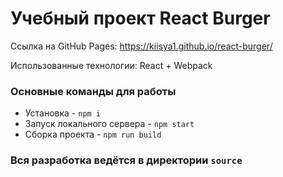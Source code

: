 # Учебный проект React Burger

Ссылка на GitHub Pages: https://kiisya1.github.io/react-burger/

Использованные технологии: React + Webpack

### Основные команды для работы
* Установка - `npm i`
* Запуск локального сервера - `npm start`
* Сборка проекта - `npm run build`

### Вся разработка ведётся в директории `source`